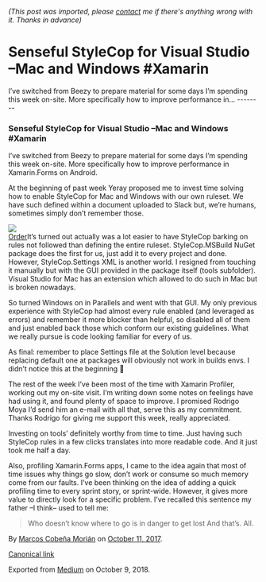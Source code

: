 *(This post was imported, please [contact](#/contact) me if there's anything wrong with it. Thanks in advance)*

  # Senseful StyleCop for Visual Studio –Mac and Windows #Xamarin

   I’ve switched from Beezy to prepare material for some days I’m spending this week on-site. More specifically how to improve performance in…   --------
  
### Senseful StyleCop for Visual Studio –Mac and Windows #Xamarin

I’ve switched from Beezy to prepare material for some days I’m spending this week on-site. More specifically how to improve performance in Xamarin.Forms on Android.

At the beginning of past week Yeray proposed me to invest time solving how to enable StyleCop for Mac and Windows with our own ruleset. We have such defined within a document uploaded to Slack but, we’re humans, sometimes simply don’t remember those.

![](https://cdn-images-1.medium.com/max/800/1*6it0DME2FbFhD0kWccl4Ag.jpeg)  
[Order](https://www.flickr.com/photos/svenwerk/3973734146/in/photolist-749qHG-sawuca-4RkSLC-mPECsq-gYZ2MJ-5vX8W3-7WoTud-qmcBZT-rjhD93-WV9dZJ-6RuyMp-ffrMNW-9GMpXp-ffcv9M-dpZ5T2-6NPoaB-6dBMB-8DagT3-4Fbjbd-dhi9Sx-7tMJ1u-eGsEG9-e2v1Uv-9rbBRk-5FxAxc-8dnePX-nZfN9W-59k9Ld-rcLrra-57hBUQ-ffpQNq-hGE67y-9MWPF1-oNz8L-rwDQmJ-SwVDdo-bwmCe6-ffcw2v-bwHzYB-9AdWdA-4PUE1h-85tQJC-8VBSCT-bwHzV6-iCPqut-ffcGgz-jKp1ME-ffcuMH-jAjca-UqTKLL)It’s turned out actually was a lot easier to have StyleCop barking on rules not followed than defining the entire ruleset. StyleCop.MSBuild NuGet package does the first for us, just add it to every project and done. However, StyleCop.Settings XML is another world. I resigned from touching it manually but with the GUI provided in the package itself (tools subfolder). Visual Studio for Mac has an extension which allowed to do such in Mac but is broken nowadays.

So turned Windows on in Parallels and went with that GUI. My only previous experience with StyleCop had almost every rule enabled (and leveraged as errors) and remember it more blocker than helpful, so disabled all of them and just enabled back those which conform our existing guidelines. What we really pursue is code looking familiar for every of us.

As final: remember to place Settings file at the Solution level because replacing default one at packages will obviously not work in builds envs. I didn’t notice this at the beginning 👼

The rest of the week I’ve been most of the time with Xamarin Profiler, working out my on-site visit. I’m writing down some notes on feelings have had using it, and found plenty of space to improve. I promised Rodrigo Moya I’d send him an e-mail with all that, serve this as my commitment. Thanks Rodrigo for giving me support this week, really appreciated.

Investing on tools’ definitely worthy from time to time. Just having such StyleCop rules in a few clicks translates into more readable code. And it just took me half a day.

Also, profiling Xamarin.Forms apps, I came to the idea again that most of time issues why things go slow, don’t work or consume so much memory come from our faults. I’ve been thinking on the idea of adding a quick profiling time to every sprint story, or sprint-wide. However, it gives more value to directly look for a specific problem. I’ve recalled this sentence my father –I think– used to tell me:


> Who doesn’t know where to go is in danger to get lost
And that’s. All.

  
  
  By [Marcos Cobeña Morián](https://medium.com/@MarcosCobena) on [October 11, 2017](https://medium.com/p/e02fdf15d039).

[Canonical link](https://medium.com/@MarcosCobena/senseful-stylecop-for-visual-studio-mac-and-windows-xamarin-e02fdf15d039)

Exported from [Medium](https://medium.com) on October 9, 2018.

